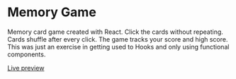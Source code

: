 # Memory Game

Memory card game created with React. Click the cards without repeating. Cards shuffle after every click. The game tracks your score and high score. This was just an exercise in getting used to Hooks and only using functional components. 

[Live preview](https://rypmaloney.github.io/memory-game/)